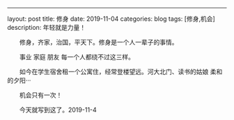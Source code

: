 ---
layout: post
title: 修身
date: 2019-11-04
categories: blog
tags: [修身,机会]
description: 年轻就是力量！


&emsp;&emsp;修身，齐家，治国，平天下。修身是一个人一辈子的事情。 


&emsp;&emsp;事业 家庭 朋友 每一个人都绕不过这三样。


&emsp;&emsp;如今在学生宿舍租一个公寓住，经常登楼望远。河大北门、读书的姑娘 柔和的夕阳···


&emsp;&emsp;机会只有一次！


&emsp;&emsp;今天就写到这了。2019-11-4
